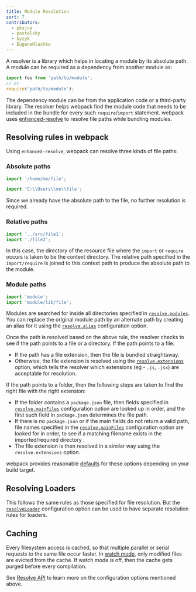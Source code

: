 ```yaml
---
title: Module Resolution
sort: 7
contributors:
  - pksjce
  - pastelsky
  - byzyk
  - EugeneHlushko
---
```


A resolver is a library which helps in locating a module by its absolute path.
A module can be required as a dependency from another module as:

```js
import foo from 'path/to/module';
// or
require('path/to/module');
```

The dependency module can be from the application code or a third-party library. The resolver helps
webpack find the module code that needs to be included in the bundle for every such `require`/`import` statement.
webpack uses [enhanced-resolve](https://github.com/webpack/enhanced-resolve) to resolve file paths while bundling modules.


## Resolving rules in webpack

Using `enhanced-resolve`, webpack can resolve three kinds of file paths:


### Absolute paths

```js
import '/home/me/file';

import 'C:\\Users\\me\\file';
```

Since we already have the absolute path to the file, no further resolution is required.


### Relative paths

```js
import '../src/file1';
import './file2';
```

In this case, the directory of the resource file where the `import` or `require` occurs is taken to be the context directory. The relative path specified in the `import/require` is joined to this context path to produce the absolute path to the module.


### Module paths

```js
import 'module';
import 'module/lib/file';
```

Modules are searched for inside all directories specified in [`resolve.modules`](/configuration/resolve/#resolve-modules).
You can replace the original module path by an alternate path by creating an alias for it using the [`resolve.alias`](/configuration/resolve/#resolve-alias) configuration option.

Once the path is resolved based on the above rule, the resolver checks to see if the path points to a file or a directory. If the path points to a file:

- If the path has a file extension, then the file is bundled straightaway.
- Otherwise, the file extension is resolved using the [`resolve.extensions`](/configuration/resolve/#resolve-extensions) option, which tells the resolver which extensions (eg - `.js`, `.jsx`) are acceptable for resolution.

If the path points to a folder, then the following steps are taken to find the right file with the right extension:

- If the folder contains a `package.json` file, then fields specified in [`resolve.mainFiles`](/configuration/resolve/#resolve-mainfiles) configuration option are looked up in order, and the first such field in `package.json` determines the file path.
- If there is no `package.json` or if the main fields do not return a valid path, file names specified in the [`resolve.mainFiles`](/configuration/resolve/#resolve-mainfiles) configuration option are looked for in order, to see if a matching filename exists in the imported/required directory .
- The file extension is then resolved in a similar way using the `resolve.extensions` option.

webpack provides reasonable [defaults](/configuration/resolve) for these options depending on your build target.


## Resolving Loaders

This follows the same rules as those specified for file resolution. But the [`resolveLoader`](/configuration/resolve/#resolveloader) configuration option can be used to have separate resolution rules for loaders.


## Caching

Every filesystem access is cached, so that multiple parallel or serial requests to the same file occur faster. In [watch mode](/configuration/watch/#watch), only modified files are evicted from the cache. If watch mode is off, then the cache gets purged before every compilation.


See [Resolve API](/configuration/resolve) to learn more on the configuration options mentioned above.
